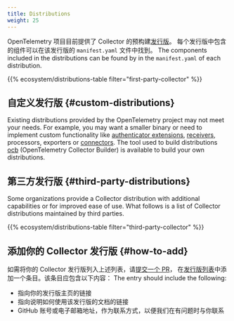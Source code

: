 ```yaml
---
title: Distributions
weight: 25
---
```


OpenTelemetry 项目目前提供了 Collector 的预构建[发行版][distributions]。
每个发行版中包含的组件可以在该发行版的 `manifest.yaml` 文件中找到。 The components included in the distributions can be found by in the
`manifest.yaml` of each distribution.

[distributions]: https://github.com/open-telemetry/opentelemetry-collector-releases/tree/main/distributions

{{% ecosystem/distributions-table filter="first-party-collector" %}}

## 自定义发行版 {#custom-distributions}

Existing distributions provided by the OpenTelemetry project may not meet your
needs. For example, you may want a smaller binary or need to implement custom
functionality like
[authenticator extensions](../building/authenticator-extension),
[receivers](../building/receiver), processors, exporters or
[connectors](../building/connector). The tool used to build distributions
[ocb](../custom-collector) (OpenTelemetry Collector Builder) is available to
build your own distributions.

## 第三方发行版 {#third-party-distributions}

Some organizations provide a Collector distribution with additional capabilities
or for improved ease of use. What follows is a list of Collector distributions
maintained by third parties.

{{% ecosystem/distributions-table filter="third-party-collector" %}}

## 添加你的 Collector 发行版 {#how-to-add}

如需将你的 Collector 发行版列入上述列表，请[提交一个 PR][submit a PR]，
在[发行版列表][distributions list]中添加一个条目。该条目应包含以下内容： The entry should include the following:

- 指向你的发行版主页的链接
- 指向说明如何使用该发行版的文档的链接
- GitHub 账号或电子邮箱地址，作为联系方式，以便我们在有问题时与你联系

[submit a PR]: /docs/contributing/pull-requests/
[distributions list]: https://github.com/open-telemetry/opentelemetry.io/tree/main/data/ecosystem/distributions.yaml
